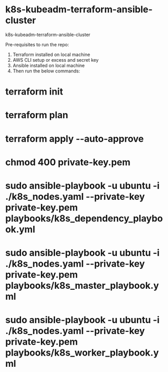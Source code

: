 # k8s-kubeadm-terraform-ansible-cluster
k8s-kubeadm-terraform-ansible-cluster

Pre-requisites to run the repo:
1) Terraform installed on local machine
2) AWS CLI setup or excess and secret key
3) Ansible installed on local machine
4) Then run the below commands:
# terraform init
# terraform plan
# terraform apply --auto-approve
# chmod 400 private-key.pem
# sudo ansible-playbook -u ubuntu -i ./k8s_nodes.yaml --private-key private-key.pem playbooks/k8s_dependency_playbook.yml
# sudo ansible-playbook -u ubuntu -i ./k8s_nodes.yaml --private-key private-key.pem playbooks/k8s_master_playbook.yml
# sudo ansible-playbook -u ubuntu -i ./k8s_nodes.yaml --private-key private-key.pem playbooks/k8s_worker_playbook.yml
